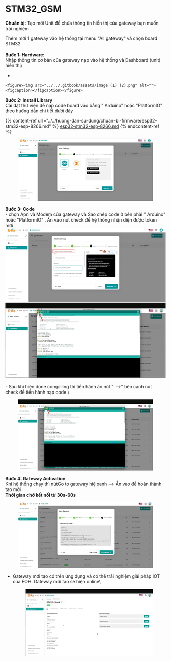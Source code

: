 # STM32\_GSM



**Chuẩn bị:**  Tạo mới Unit để chứa thông tin hiển thị của gateway bạn muốn trải nghiệm

Thêm mới 1 gateway vào hệ thống tại menu "All gateway" và chọn board STM32\
\
**Bước 1: Hardware:** \
Nhập thông tin cơ bản của gateway nạp vào hệ thống và Dashboard (unit) hiển thị\


*

    <figure><img src="../../.gitbook/assets/image (1) (2).png" alt=""><figcaption></figcaption></figure>

**Bước 2: Install Library**\
&#x20;Cài đặt thư viện để nạp code board vào bằng " Arduino" hoặc "PlatformIO" theo hướng dẫn chi tiết dưới đây

{% content-ref url="../../huong-dan-su-dung/chuan-bi-firmware/esp32-stm32-esp-8266.md" %}
[esp32-stm32-esp-8266.md](../../huong-dan-su-dung/chuan-bi-firmware/esp32-stm32-esp-8266.md)
{% endcontent-ref %}

<figure><img src="../../.gitbook/assets/image (17).png" alt=""><figcaption></figcaption></figure>

**Bước 3:** **Code**\
\-  chọn Apn và Modem của gateway và Sao chép code ở bên phải  " Arduino" hoặc "PlatformIO" . Ấn vào nút check để hệ thống nhận diện được token mới\
&#x20;  ![](<../../.gitbook/assets/image (2).png>)        ![](<../../.gitbook/assets/image (3) (5).png>)\
\
\- Sau khi hiện done compilling thì tiến hành ấn nút " -->" bên cạnh nút check để tiến hành nạp code.\


<figure><img src="../../.gitbook/assets/image (24).png" alt=""><figcaption></figcaption></figure>

**Bước 4: Gateway Activation**\
Khi hệ thống chạy thì nútGo to gateway hiệ xanh --> Ấn vào để hoàn thành tạo mới\
**Thời gian chờ kết nối từ 30s-60s**\
&#x20;  &#x20;

<figure><img src="../../.gitbook/assets/image (1).png" alt=""><figcaption></figcaption></figure>

*   Gateway mới tạo có trên ứng dụng và có thể trải nghiệm giải pháp IOT của EOH. Gateway mới tạo sẽ hiện online\


    <figure><img src="../../.gitbook/assets/image (10) (6).png" alt=""><figcaption></figcaption></figure>

